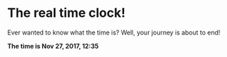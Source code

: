 # The real time clock!

Ever wanted to know what the time is? Well, your journey is about to end!

**The time is Nov 27, 2017, 12:35**